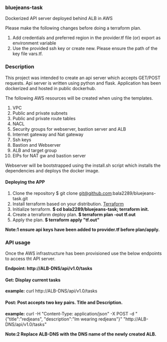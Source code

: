 ### bluejeans-task
Dockerized API server deployed behind ALB in AWS

Please make the following changes before doing a terraform plan.

1. Add credentials and preferred region in the provider.tf file (or) export as environment variable
2. Use the provided ssh key or create new. Please ensure the path of the key file vars.tf.

### Description

  This project was intended to create an api server which accepts GET/POST requests. Api server is written using python and flask. Application has been dockerized and hosted in public dockerhub. 
  
  The following AWS resources will be created when using the templates.
  1. VPC
  2. Public and private subnets
  3. Public and private route tables
  4. NACL
  5. Security groups for webserver, bastion server and ALB
  6. Internet gateway and Nat gateway
  7. Ssh keys
  8. Bastion and Webserver
  9. ALB and target group
  10. EIPs for NAT gw and bastion server
  
Webserver will be bootstrapped using the install.sh script which installs the dependencies and deploys the docker image.


#### Deploying the APP

1. Clone the repository 
  $ git clone  git@github.com:bala2289/bluejeans-task.git
2. Install terraform based on your distribution. [Terraform](https://www.terraform.io/intro/getting-started/install.html)
3. Initialize terraform.
    **$ cd bala2289/bluejeans-task; terraform init.**
4. Create a terraform deploy plan.
    **$ terraform plan -out tf.out**
5. Apply the plan.
    **$ terraform apply "tf.out"**

**Note:1 ensure api keys have been added to provider.tf before plan/apply.**


### API usage

  Once the AWS infrastructure has been provisioned use the below endpoints to access tht API server.

**Endpoint: http://ALB-DNS/api/v1.0/tasks**

#### Get:  Display current tasks

**example:** curl http://ALB-DNS/api/v1.0/tasks

#### Post:  Post accepts two key pairs. Title and Description.

**example:** curl -H "Content-Type: application/json" -X POST -d "{\"title\":\"redjeans\", \"description\":\"Im wearing redjeans\"}" "http://ALB-DNS/api/v1.0/tasks"

**Note:2 Replace ALB-DNS with the DNS name of the newly created ALB.**

